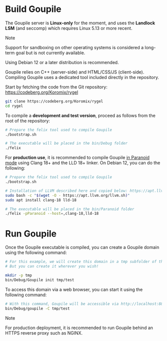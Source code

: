 # Build Goupile

The Goupile server is **Linux-only** for the moment, and uses the **Landlock LSM** (and seccomp) which requires Linux 5.13 or more recent.

> [!NOTE]
> Support for sandboxing on other operating systems is considered a long-term goal but is not currently available.
>
> Using Debian 12 or a later distribution is recommended.

Goupile relies on C++ (server-side) and HTML/CSS/JS (client-side). Compiling Goupile uses a dedicated tool included directly in the repository.

Start by fetching the code from the Git repository: https://codeberg.org/Koromix/rygel

```sh
git clone https://codeberg.org/Koromix/rygel
cd rygel
```

To compile a **development and test version**, proceed as follows from the root of the repository:

```sh
# Prepare the felix tool used to compile Goupile
./bootstrap.sh

# The executable will be placed in the bin/Debug folder
./felix
```

For **production use**, it is recommended to compile Goupile [in Paranoid mode](technical/architecture.md#compilation-options) using Clang 18+ and the LLD 18+ linker. On Debian 12, you can do the following:

```sh
# Prepare the felix tool used to compile Goupile
./bootstrap.sh

# Installation of LLVM described here and copied below: https://apt.llvm.org/
sudo bash -c "$(wget -O - https://apt.llvm.org/llvm.sh)"
sudo apt install clang-18 lld-18

# The executable will be placed in the bin/Paranoid folder
./felix -pParanoid --host=,clang-18,lld-18
```

# Run Goupile

Once the Goupile executable is compiled, you can create a Goupile domain using the following command:

```sh
# For this example, we will create this domain in a tmp subfolder of the repository.
# But you can create it wherever you wish!

mkdir -p tmp
bin/Debug/Goupile init tmp/test
```

To access this domain via a web browser, you can start it using the following command:

```sh
# With this command, Goupile will be accessible via http://localhost:8889/
bin/Debug/goupile -C tmp/test
```

> [!NOTE]
> For production deployment, it is recommended to run Goupile behind an HTTPS reverse proxy such as NGINX.
